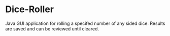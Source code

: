 # Dice-Roller
Java GUI application for rolling a specifed number of any sided dice. Results are saved and can be reviewed until cleared.
